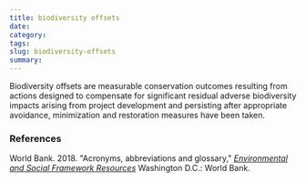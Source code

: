 ```yaml
---
title: biodiversity offsets
date:
category:
tags:
slug: biodiversity-offsets
summary:
---
```



Biodiversity offsets are measurable conservation outcomes resulting from actions designed to compensate
for significant residual adverse biodiversity impacts arising from project development and persisting after
appropriate avoidance, minimization and restoration measures have been taken.

### References


World Bank. 2018. "Acronyms, abbreviations and glossary," _[Environmental and Social Framework Resources](https://www.worldbank.org/en/projects-operations/environmental-and-social-framework/brief/environmental-and-social-framework-resources)_ Washington D.C.: World Bank.
